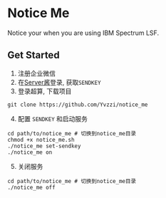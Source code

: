 # Notice Me

Notice your when you are using IBM Spectrum LSF.

## Get Started

1. 注册企业微信
2. 在[Server酱](https://sct.ftqq.com/)登录, 获取`SENDKEY`
3. 登录超算, 下载项目

```shell
git clone https://github.com/Yvzzi/notice_me
```

4. 配置 `SENDKEY` 和启动服务

```shell
cd path/to/notice_me # 切换到notice_me目录
chmod +x notice_me.sh
./notice_me set-sendkey
./notice_me on
```

5. 关闭服务

```shell
cd path/to/notice_me # 切换到notice_me目录
./notice_me off
```

